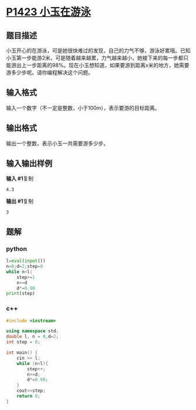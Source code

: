 # [P1423 小玉在游泳](https://www.luogu.com.cn/problem/P1423)

## 题目描述

小玉开心的在游泳，可是她很快难过的发现，自己的力气不够，游泳好累哦。已知小玉第一步能游2米，可是随着越来越累，力气越来越小，她接下来的每一步都只能游出上一步距离的98%。现在小玉想知道，如果要游到距离x米的地方，她需要游多少步呢。请你编程解决这个问题。

## 输入格式

输入一个数字（不一定是整数，小于100m），表示要游的目标距离。

## 输出格式

输出一个整数，表示小玉一共需要游多少步。

## 输入输出样例

**输入 #1**复制

```
4.3
```

**输出 #1**复制

```
3
```

## 题解

### python

```python
l=eval(input())
n=0;d=2;step=0
while n<l:
    step+=1
    n+=d
    d*=0.98
print(step)
```

### c++

```cpp
#include <iostream>

using namespace std;
double l, n = 0,d=2;
int step = 0;

int main() {
    cin >> l;
    while (n<l){
        step++;
        n+=d;
        d*=0.98;
    }
    cout<<step;
    return 0;
}
```

